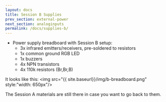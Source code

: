 ```yaml
---
layout: docs
title: Session B Supplies
prev_section: external-power
next_section: analoginputs
permalink: /docs/supplies-b/
---
```


- Power supply breadboard with Session B setup:
    - 3x infrared emitters/receivers, pre-soldered to resistors
    - 1x common ground RGB LED
    - 1x buzzers
    - 4x NPN transistors
    - 4x 110k resistors (Br,Br,B)

It looks like this:
<img src="{{ site.baseurl}}/img/b-breadboard.png" style:"width: 650px"/>

The Session A materials are still there in case you want to go back to them.